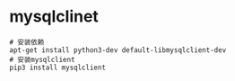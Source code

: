 # mysqlclinet

```shell
# 安装依赖
apt-get install python3-dev default-libmysqlclient-dev
# 安装mysqlclient
pip3 install mysqlclient
```